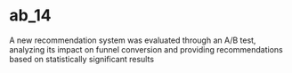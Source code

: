 # ab_14
A new recommendation system was evaluated through an A/B test,
						analyzing its impact on funnel conversion and providing recommendations
						based on statistically significant results
